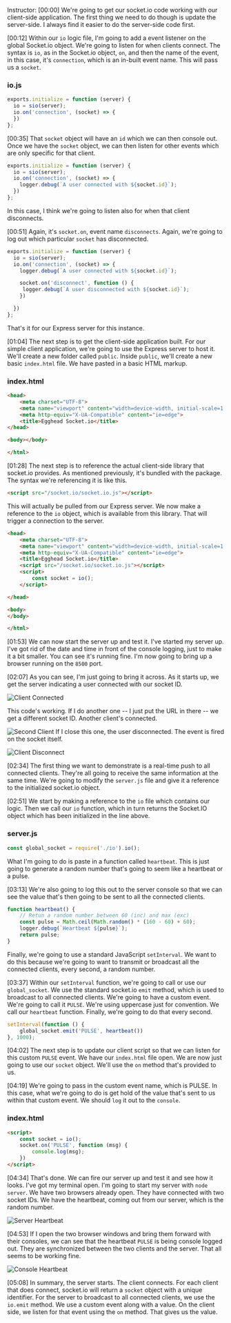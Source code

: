 Instructor: [00:00] We're going to get our socket.io code working with our client-side application. The first thing we need to do though is update the server-side. I always find it easier to do the server-side code first.

[00:12] Within our `io` logic file, I'm going to add a event listener on the global Socket.io object. We're going to listen for when clients connect. The syntax is `io`, as in the Socket.io object, `on`, and then the name of the event, in this case, it's `connection`, which is an in-built event name. This will pass us a `socket`.

### io.js
```javascript
exports.initialize = function (server) {
  io = sio(server);
  io.on('connection', (socket) => {
  })
};
```

[00:35] That `socket` object will have an `id` which we can then console out. Once we have the `socket` object, we can then listen for other events which are only specific for that client. 

```javascript
exports.initialize = function (server) {
  io = sio(server);
  io.on('connection', (socket) => {
    logger.debug(`A user connected with ${socket.id}`);
  })
};
```

In this case, I think we're going to listen also for when that client disconnects.

[00:51] Again, it's `socket.on`, event name `disconnects`. Again, we're going to log out which particular `socket` has disconnected. 

```javascript
exports.initialize = function (server) {
  io = sio(server);
  io.on('connection', (socket) => {
    logger.debug(`A user connected with ${socket.id}`);

    socket.on('disconnect', function () {
     logger.debug(`A user disconnected with ${socket.id}`);
    })

  })
};
```

That's it for our Express server for this instance.

[01:04] The next step is to get the client-side application built. For our simple client application, we're going to use the Express server to host it. We'll create a new folder called `public`. Inside `public`, we'll create a new basic `index.html` file. We have pasted in a basic HTML markup.

### index.html
```html
<head>
    <meta charset="UTF-8">
    <meta name="viewport" content="width=device-width, initial-scale=1.0">
    <meta http-equiv="X-UA-Compatible" content="ie=edge">
    <title>Egghead Socket.io</title>
</head>

<body></body>

</html>
```

[01:28] The next step is to reference the actual client-side library that socket.io provides. As mentioned previously, it's bundled with the package. The syntax we're referencing it is like this. 

```html
<script src="/socket.io/socket.io.js"></script>
```

This will actually be pulled from our Express server. We now make a reference to the `io` object, which is available from this library. That will trigger a connection to the server.

```html
<head>
    <meta charset="UTF-8">
    <meta name="viewport" content="width=device-width, initial-scale=1.0">
    <meta http-equiv="X-UA-Compatible" content="ie=edge">
    <title>Egghead Socket.io</title>
    <script src="/socket.io/socket.io.js"></script>
    <script>
        const socket = io();
    </script>

</head>

<body>
</body>

</html>
```
[01:53] We can now start the server up and test it. I've started my server up. I've got rid of the date and time in front of the console logging, just to make it a bit smaller. You can see it's running fine. I'm now going to bring up a browser running on the `8500` port.

[02:07] As you can see, I'm just going to bring it across. As it starts up, we get the server indicating a user connected with our socket ID. 

![Client Connected](https://res.cloudinary.com/dg3gyk0gu/image/upload/v1562025887/transcript-images/02_egghead-set-up-a-simple-socket-io-client-to-connect-to-the-server-client-connected.jpg)

This code's working. If I do another one -- I just put the URL in there -- we get a different socket ID. Another client's connected. 

![Second Client](https://res.cloudinary.com/dg3gyk0gu/image/upload/v1562025884/transcript-images/02_egghead-set-up-a-simple-socket-io-client-to-connect-to-the-server-2nd-client.jpg
)
If I close this one, the user disconnected. The event is fired on the socket itself.

![Client Disconnect](https://res.cloudinary.com/dg3gyk0gu/image/upload/v1562025885/transcript-images/02_egghead-set-up-a-simple-socket-io-client-to-connect-to-the-server-disconnect.jpg)

[02:34] The first thing we want to demonstrate is a real-time push to all connected clients. They're all going to receive the same information at the same time. We're going to modify the `server.js` file and give it a reference to the initialized socket.io object.

[02:51] We start by making a reference to the `io` file which contains our logic. Then we call our `io` function, which in turn returns the Socket.IO object which has been initialized in the line above. 

### server.js
```javascript
const global_socket = require('./io').io();
```

What I'm going to do is paste in a function called `heartbeat`. This is just going to generate a random number that's going to seem like a heartbeat or a pulse.

[03:13] We're also going to log this out to the server console so that we can see the value that's then going to be sent to all the connected clients. 

```javascript
function heartbeat() {
    // Retun a random number between 60 (inc) and max (exc)
    const pulse = Math.ceil(Math.random() * (160 - 60) + 60);
    logger.debug(`Heartbeat ${pulse}`);
    return pulse;
}
```
Finally, we're going to use a standard JavaScript `setInterval`. We want to do this because we're going to want to transmit or broadcast all the connected clients, every second, a random number.

[03:37] Within our `setInterval` function, we're going to call or use our `global_socket`. We use the standard socket.io `emit` method, which is used to broadcast to all connected clients. We're going to have a custom event. We're going to call it `PULSE`. We're using uppercase just for convention. We call our `heartbeat` function. Finally, we're going to do that every second.

```javascript
setInterval(function () {
    global_socket.emit('PULSE', heartbeat())
}, 1000);
```

[04:02] The next step is to update our client script so that we can listen for this custom `PULSE` event. We have our `index.html` file open. We are now just going to use our `socket` object. We'll use the `on` method that's provided to us.

[04:19] We're going to pass in the custom event name, which is PULSE. In this case, what we're going to do is get hold of the value that's sent to us within that custom event. We should `log` it out to the `console`.

### index.html

```html
<script>
    const socket = io();
    socket.on('PULSE', function (msg) {
        console.log(msg);
    })
</script>
```

[04:34] That's done. We can fire our server up and test it and see how it looks. I've got my terminal open. I'm going to start my server with `node server`. We have two browsers already open. They have connected with two socket IDs. We have the heartbeat, coming out from our server, which is the random number.

![Server Heartbeat](https://res.cloudinary.com/dg3gyk0gu/image/upload/v1562025885/transcript-images/02_egghead-set-up-a-simple-socket-io-client-to-connect-to-the-server-server-heartbeat.jpg)

[04:53] If I open the two browser windows and bring them forward with their consoles, we can see that the heartbeat `PULSE` is being console logged out. They are synchronized between the two clients and the server. That all seems to be working fine.

![Console Heartbeat](https://res.cloudinary.com/dg3gyk0gu/image/upload/v1562025887/transcript-images/02_egghead-set-up-a-simple-socket-io-client-to-connect-to-the-server-browser-heartbeat.jpg)

[05:08] In summary, the server starts. The client connects. For each client that does connect, socket.io will return a `socket` object with a unique identifier. For the server to broadcast to all connected clients, we use the `io.emit` method. We use a custom event along with a value. On the client side, we listen for that event using the `on` method. That gives us the value.
